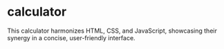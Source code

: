 # calculator
This calculator harmonizes HTML, CSS, and JavaScript, showcasing their synergy in a concise, user-friendly interface.
